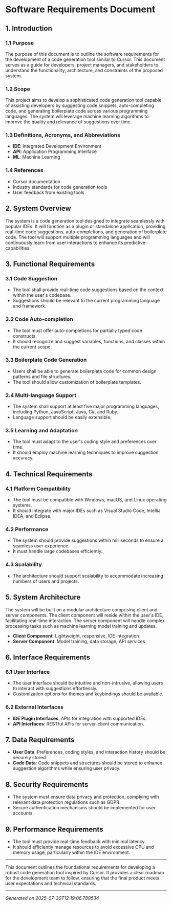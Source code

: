 # Software Requirements Document

## 1. Introduction

### 1.1 Purpose
The purpose of this document is to outline the software requirements for the development of a code generation tool similar to Cursor. This document serves as a guide for developers, project managers, and stakeholders to understand the functionality, architecture, and constraints of the proposed system.

### 1.2 Scope
This project aims to develop a sophisticated code generation tool capable of assisting developers by suggesting code snippets, auto-completing code, and generating boilerplate code across various programming languages. The system will leverage machine learning algorithms to improve the quality and relevance of suggestions over time.

### 1.3 Definitions, Acronyms, and Abbreviations
- **IDE**: Integrated Development Environment
- **API**: Application Programming Interface
- **ML**: Machine Learning

### 1.4 References
- Cursor documentation
- Industry standards for code generation tools
- User feedback from existing tools

## 2. System Overview

The system is a code generation tool designed to integrate seamlessly with popular IDEs. It will function as a plugin or standalone application, providing real-time code suggestions, auto-completions, and generation of boilerplate code. The tool will support multiple programming languages and will continuously learn from user interactions to enhance its predictive capabilities.

## 3. Functional Requirements

### 3.1 Code Suggestion
- The tool shall provide real-time code suggestions based on the context within the user's codebase.
- Suggestions should be relevant to the current programming language and framework.

### 3.2 Code Auto-completion
- The tool must offer auto-completions for partially typed code constructs.
- It should recognize and suggest variables, functions, and classes within the current scope.

### 3.3 Boilerplate Code Generation
- Users shall be able to generate boilerplate code for common design patterns and file structures.
- The tool should allow customization of boilerplate templates.

### 3.4 Multi-language Support
- The system shall support at least five major programming languages, including Python, JavaScript, Java, C#, and Ruby.
- Language support should be easily extensible.

### 3.5 Learning and Adaptation
- The tool must adapt to the user's coding style and preferences over time.
- It should employ machine learning techniques to improve suggestion accuracy.

## 4. Technical Requirements

### 4.1 Platform Compatibility
- The tool must be compatible with Windows, macOS, and Linux operating systems.
- It should integrate with major IDEs such as Visual Studio Code, IntelliJ IDEA, and Eclipse.

### 4.2 Performance
- The system should provide suggestions within milliseconds to ensure a seamless user experience.
- It must handle large codebases efficiently.

### 4.3 Scalability
- The architecture should support scalability to accommodate increasing numbers of users and projects.

## 5. System Architecture

The system will be built on a modular architecture comprising client and server components. The client component will reside within the user's IDE, facilitating real-time interaction. The server component will handle complex processing tasks such as machine learning model training and updates.

- **Client Component**: Lightweight, responsive, IDE integration
- **Server Component**: Model training, data storage, API services

## 6. Interface Requirements

### 6.1 User Interface
- The user interface should be intuitive and non-intrusive, allowing users to interact with suggestions effortlessly.
- Customization options for themes and keybindings should be available.

### 6.2 External Interfaces
- **IDE Plugin Interfaces**: APIs for integration with supported IDEs.
- **API Interfaces**: RESTful APIs for server-client communication.

## 7. Data Requirements

- **User Data**: Preferences, coding styles, and interaction history should be securely stored.
- **Code Data**: Code snippets and structures should be stored to enhance suggestion algorithms while ensuring user privacy.

## 8. Security Requirements

- The system must ensure data privacy and protection, complying with relevant data protection regulations such as GDPR.
- Secure authentication mechanisms should be implemented for user accounts.

## 9. Performance Requirements

- The tool must provide real-time feedback with minimal latency.
- It should efficiently manage resources to avoid excessive CPU and memory usage, particularly within the IDE environment.

---

This document outlines the foundational requirements for developing a robust code generation tool inspired by Cursor. It provides a clear roadmap for the development team to follow, ensuring that the final product meets user expectations and technical standards.

---
*Generated on 2025-07-30T12:19:06.789534*

